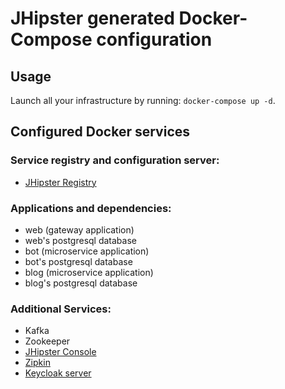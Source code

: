 # JHipster generated Docker-Compose configuration

## Usage

Launch all your infrastructure by running: `docker-compose up -d`.

## Configured Docker services

### Service registry and configuration server:

- [JHipster Registry](http://localhost:8761)

### Applications and dependencies:

- web (gateway application)
- web's postgresql database
- bot (microservice application)
- bot's postgresql database
- blog (microservice application)
- blog's postgresql database

### Additional Services:

- Kafka
- Zookeeper
- [JHipster Console](http://localhost:5601)
- [Zipkin](http://localhost:9411)
- [Keycloak server](http://localhost:9080)
